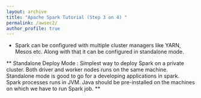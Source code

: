 ```yaml
---
layout: archive
title: "Apache Spark Tutorial (Step 3 on 4) "
permalink: /awsec2/
author_profile: true
---
```


* Spark can be configured with multiple cluster managers like YARN, Mesos etc. Along with that it can be configured in standalone mode.

** Standalone Deploy Mode :
Simplest way to deploy Spark on a private cluster. Both driver and worker nodes runs on the same machine.
Standalone mode is good to go for a developing applications in spark. Spark processes runs in JVM. Java should be pre-installed on the machines on which we have to run Spark job. ** 

